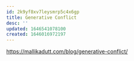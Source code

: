 ```yaml
---
id: 2k9yf8xv7leysmrp5c4x6gp
title: Generative Conflict
desc: ''
updated: 1646541078100
created: 1646016972197
---
```


https://mallikadutt.com/blog/generative-conflict/
